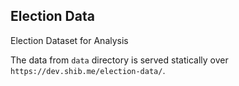 ## Election Data

Election Dataset for Analysis

The data from `data` directory is served statically over `https://dev.shib.me/election-data/`.